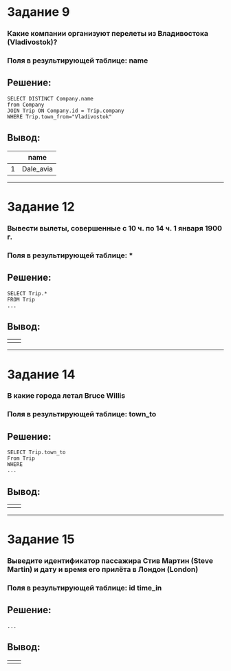 # Задание 9
### Какие компании организуют перелеты из Владивостока (Vladivostok)?
### Поля в результирующей таблице: name
## Решение:
```
SELECT DISTINCT Company.name
from Company
JOIN Trip ON Company.id = Trip.company
WHERE Trip.town_from="Vladivostok"
```
## Вывод:
|   | name      |
|---|-----------|
| 1 | Dale_avia |
---
# Задание 12
### Вывести вылеты, совершенные с 10 ч. по 14 ч. 1 января 1900 г.
### Поля в результирующей таблице: *
## Решение:
```
SELECT Trip.*
FROM Trip
...
```
## Вывод:
|   |       |
|---|-----------|
|  |  |
---
# Задание 14
### В какие города летал Bruce Willis
### Поля в результирующей таблице: town_to
## Решение:
```
SELECT Trip.town_to
From Trip
WHERE 
...
```
## Вывод:
|   |       |
|---|-----------|
|  |  |
---
# Задание 15
### Выведите идентификатор пассажира Стив Мартин (Steve Martin) и дату и время его прилёта в Лондон (London)
### Поля в результирующей таблице: id time_in
## Решение:
```
...
```
## Вывод:
|   |       |
|---|-----------|
|  |  |
